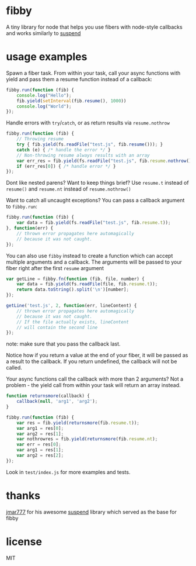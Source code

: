 # fibby

A tiny library for node that helps you use fibers with node-style callbacks 
and works similarly to [suspend](https://github.com/jmar777/suspend)

# usage examples

Spawn a fiber task. From within your task, call your async 
functions with yield and pass them a resume function instead of
a callback:

```js
fibby.run(function (fib) {
    console.log("Hello");
    fib.yield(setInterval(fib.resume(), 1000))
    console.log("World");
});
```

Handle errors with `try`/`catch`, or as return results via
`resume.nothrow`

```js
fibby.run(function (fib) {
    // Throwing resume
    try { fib.yield(fs.readFile("test.js", fib.resume())); } 
    catch (e) { /* handle the error */ }
    // Non-throwing resume always results with an array
    var err_res = fib.yield(fs.readFile("test.js", fib.resume.nothrow()));
    if (err_res[0]) { /* handle error */ }
});

```
Dont like nested parens? Want to keep things brief? Use `resume.t` 
instead of `resume()` and `resume.nt` instead of `resume.nothrow()`

Want to catch all uncaught exceptions? You can pass a callback argument to
`fibby.run`:

```js
fibby.run(function (fib) {
    var data = fib.yield(fs.readFile("test.js", fib.resume.t));
}, function(err) {
    // thrown error propagates here automagically 
    // because it was not caught.
});
```

You can also use `fibby` instead to create a function which
can accept multiple arguments and a callback. The arguments will be 
passed to your fiber right after the first `resume` argument

```js
var getLine = fibby.fn(function (fib, file, number) {
    var data = fib.yield(fs.readFile(file, fib.resume.t));
    return data.toString().split('\n')[number];
});

getLine('test.js', 2, function(err, lineContent) {
    // thrown error propagates here automagically 
    // because it was not caught.
    // If the file actually exists, lineContent
    // will contain the second line
});
```

note: make sure that you pass the callback last. 

Notice how if you return a value at the end of your fiber, it will
be passed as a result to the callback. If you return undefined, the
callback will not be called.


Your async functions call the callback with more than 2 arguments?
Not a problem - the yield call from within your task will return 
an array instead.

```js
function returnsmore(callback) {
    callback(null, 'arg1', 'arg2');
}

fibby.run(function (fib) {
    var res = fib.yield(returnsmore(fib.resume.t));
    var arg1 = res[0];
    var arg2 = res[1];
    var nothrowres = fib.yield(returnsmore(fib.resume.nt);
    var err = res[0];
    var arg1 = res[1];
    var arg2 = res[2];
});
```

Look in `test/index.js` for more examples and tests.

# thanks

[jmar777](https://github.com/jmar777) for his awesome 
[suspend](https://github.com/jmar777/suspend) library which served 
as the base for fibby

# license 

MIT

